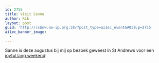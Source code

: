```yaml
---
id: 2755
title: Visit Sanne
author: Rik
layout: post
guid: 'http://csbnw.no-ip.org:38/?post_type=ai1ec_event&#038;p=2755'
ai1ec_banner_image:
  - 
---
```

Sanne is deze augustus bij mij op bezoek geweest in St Andrews voor een [joyful lang weekend][1]!

 [1]: http://csbnw.no-ip.org:38/?p=2856 "Visit Sanne"